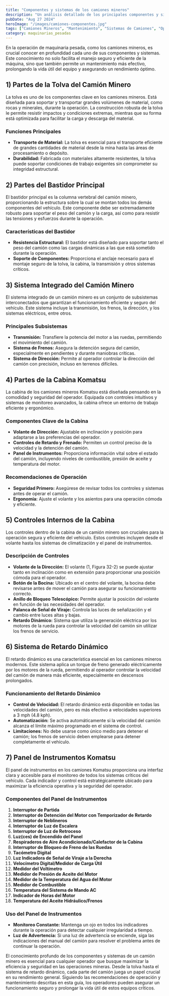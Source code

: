 ```yaml
---
title: "Componentes y sistemas de los camiones mineros"
description: "Un análisis detallado de los principales componentes y sistemas de los camiones mineros, incluyendo la tolva, el bastidor, la transmisión, la cabina, y los controles internos"
pubDate: "Aug 27 2024"
heroImage: "/images/camiones-componentes.jpg"
tags: ["Camiones Mineros", "Mantenimiento", "Sistemas de Camiones", "Operación de Maquinaria"]
category: maquinarias_pesadas
---
```


En la operación de maquinaria pesada, como los camiones mineros, es crucial conocer en profundidad cada uno de sus componentes y sistemas. Este conocimiento no solo facilita el manejo seguro y eficiente de la máquina, sino que también permite un mantenimiento más efectivo, prolongando la vida útil del equipo y asegurando un rendimiento óptimo.

## 1) Partes de la Tolva del Camión Minero

La tolva es uno de los componentes clave en los camiones mineros. Está diseñada para soportar y transportar grandes volúmenes de material, como rocas y minerales, durante la operación. La construcción robusta de la tolva le permite resistir impactos y condiciones extremas, mientras que su forma está optimizada para facilitar la carga y descarga del material.

### Funciones Principales
- **Transporte de Material:** La tolva es esencial para el transporte eficiente de grandes cantidades de material desde la mina hasta las áreas de procesamiento o depósito.
- **Durabilidad:** Fabricada con materiales altamente resistentes, la tolva puede soportar condiciones de trabajo exigentes sin comprometer su integridad estructural.

## 2) Partes del Bastidor Principal

El bastidor principal es la columna vertebral del camión minero, proporcionando la estructura sobre la cual se montan todos los demás componentes del vehículo. Este componente debe ser extremadamente robusto para soportar el peso del camión y la carga, así como para resistir las tensiones y esfuerzos durante la operación.

### Características del Bastidor
- **Resistencia Estructural:** El bastidor está diseñado para soportar tanto el peso del camión como las cargas dinámicas a las que está sometido durante la operación.
- **Soporte de Componentes:** Proporciona el anclaje necesario para el montaje seguro de la tolva, la cabina, la transmisión y otros sistemas críticos.

## 3) Sistema Integrado del Camión Minero

El sistema integrado de un camión minero es un conjunto de subsistemas interconectados que garantizan el funcionamiento eficiente y seguro del vehículo. Este sistema incluye la transmisión, los frenos, la dirección, y los sistemas eléctricos, entre otros.

### Principales Subsistemas
- **Transmisión:** Transfiere la potencia del motor a las ruedas, permitiendo el movimiento del camión.
- **Sistema de Frenos:** Asegura la detención segura del camión, especialmente en pendientes y durante maniobras críticas.
- **Sistema de Dirección:** Permite al operador controlar la dirección del camión con precisión, incluso en terrenos difíciles.

## 4) Partes de la Cabina Komatsu

La cabina de los camiones mineros Komatsu está diseñada pensando en la comodidad y seguridad del operador. Equipada con controles intuitivos y sistemas de monitoreo avanzados, la cabina ofrece un entorno de trabajo eficiente y ergonómico.

### Componentes Clave de la Cabina
- **Volante de Dirección:** Ajustable en inclinación y posición para adaptarse a las preferencias del operador.
- **Controles de Retardo y Frenado:** Permiten un control preciso de la velocidad y la detención del camión.
- **Panel de Instrumentos:** Proporciona información vital sobre el estado del camión, incluyendo niveles de combustible, presión de aceite y temperatura del motor.

### Recomendaciones de Operación
- **Seguridad Primero:** Asegúrese de revisar todos los controles y sistemas antes de operar el camión.
- **Ergonomía:** Ajuste el volante y los asientos para una operación cómoda y eficiente.

## 5) Controles Internos de la Cabina

Los controles dentro de la cabina de un camión minero son cruciales para la operación segura y eficiente del vehículo. Estos controles incluyen desde el volante hasta los sistemas de climatización y el panel de instrumentos.

### Descripción de Controles
- **Volante de la Dirección:** El volante (1, Figura 32-2) se puede ajustar tanto en inclinación como en extensión para proporcionar una posición cómoda para el operador.
- **Botón de la Bocina:** Ubicado en el centro del volante, la bocina debe revisarse antes de mover el camión para asegurar su funcionamiento correcto.
- **Anillo de Bloqueo Telescópico:** Permite ajustar la posición del volante en función de las necesidades del operador.
- **Palanca de Señal de Viraje:** Controla las luces de señalización y el cambio entre luces altas y bajas.
- **Retardo Dinámico:** Sistema que utiliza la generación eléctrica por los motores de la rueda para controlar la velocidad del camión sin utilizar los frenos de servicio.

## 6) Sistema de Retardo Dinámico

El retardo dinámico es una característica esencial en los camiones mineros modernos. Este sistema aplica un torque de freno generado eléctricamente por los motores de la rueda, permitiendo al operador controlar la velocidad del camión de manera más eficiente, especialmente en descensos prolongados.

### Funcionamiento del Retardo Dinámico
- **Control de Velocidad:** El retardo dinámico está disponible en todas las velocidades del camión, pero es más efectivo a velocidades superiores a 3 mph (4.8 kph).
- **Automatización:** Se activa automáticamente si la velocidad del camión alcanza el límite máximo programado en el sistema de control.
- **Limitaciones:** No debe usarse como único medio para detener el camión; los frenos de servicio deben emplearse para detener completamente el vehículo.

## 7) Panel de Instrumentos Komatsu

El panel de instrumentos en los camiones Komatsu proporciona una interfaz clara y accesible para el monitoreo de todos los sistemas críticos del vehículo. Cada indicador y control está estratégicamente ubicado para maximizar la eficiencia operativa y la seguridad del operador.

### Componentes del Panel de Instrumentos
1. **Interruptor de Partida**
2. **Interruptor de Detención del Motor con Temporizador de Retardo**
3. **Interruptor de Neblineros**
4. **Interruptor de Luz de Escalera**
5. **Interruptor de Luz de Retroceso**
6. **Luz(ces) de Encendido del Panel**
7. **Respiraderos de Aire Acondicionado/Calefactor de la Cabina**
8. **Interruptor de Bloqueo de Freno de las Ruedas**
9. **Tacómetro Digital**
10. **Luz Indicadora de Señal de Viraje a la Derecha**
11. **Velocímetro Digital/Medidor de Carga Útil**
12. **Medidor del Voltímetro**
13. **Medidor de Presión de Aceite del Motor**
14. **Medidor de la Temperatura del Agua del Motor**
15. **Medidor de Combustible**
16. **Temperatura del Sistema de Mando AC**
17. **Indicador de Horas del Motor**
18. **Temperatura del Aceite Hidráulico/Frenos**

### Uso del Panel de Instrumentos
- **Monitoreo Constante:** Mantenga un ojo en todos los indicadores durante la operación para detectar cualquier irregularidad a tiempo.
- **Luz de Advertencia:** Si una luz de advertencia se enciende, siga las indicaciones del manual del camión para resolver el problema antes de continuar la operación.

El conocimiento profundo de los componentes y sistemas de un camión minero es esencial para cualquier operador que busque maximizar la eficiencia y seguridad en las operaciones mineras. Desde la tolva hasta el sistema de retardo dinámico, cada parte del camión juega un papel crucial en su rendimiento general. Siguiendo las recomendaciones de operación y mantenimiento descritas en esta guía, los operadores pueden asegurar un funcionamiento seguro y prolongar la vida útil de estos equipos críticos.
